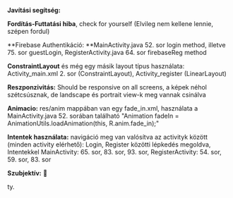 **Javítási segítség:**

**Fordítás-Futtatási hiba**, check for yourself (Elvileg nem kellene lennie, szépen fordul)

**Firebase Authentikáció: **MainActivity.java 52. sor login method, illetve 75. sor guestLogin, RegisterActivity.java 64. sor firebaseReg method

**ConstraintLayout** és még egy másik layout típus használata: Activity_main.xml 2. sor (ConstraintLayout), Activity_register (LinearLayout)

**Reszponzivitás:** Should be responsive on all screens, a képek néhol szétcsúsznak, de landscape és portrait view-k meg vannak csinálva

**Animacio:** res/anim mappában van egy fade_in.xml, használata a MainActivity.java 52. sorában található "Animation fadeIn = AnimationUtils.loadAnimation(this, R.anim.fade_in);"

**Intentek használata:** navigáció meg van valósítva az activityk között (minden activity elérhető): Login, Register közötti lépkedés megoldva, Intentekkel MainActivity: 65. sor, 83. sor, 93. sor, RegisterActivity: 54. sor, 59. sor, 83. sor

**Szubjektív:** 🙏

ty.
